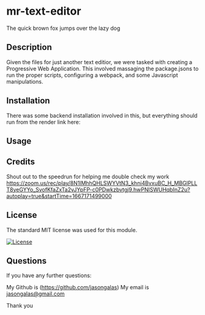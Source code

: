 # mr-text-editor

The quick brown fox jumps over the lazy dog

## Description

Given the files for just another text editior, we were tasked with creating a Progressive Web Application. This involved massaging the package.jsons to run the proper scripts, configuring a webpack, and some Javascript manipulations.

## Installation

There was some backend installation involved in this, but everything should run from the render link here:

## Usage



## Credits

Shout out to the speedrun for helping me double check my work https://zoom.us/rec/play/8N1lMhhQHLSWYVtN3_khni4BvxuBC_H_MBGlPLLT8yeGYYo_SvofKfaZxTa2vJYpFP-c0PDwkzbvtgj9.hwPNlSWUHqbInZ2u?autoplay=true&startTime=1667171499000

## License

The standard MIT license was used for this module.

[![License](https://img.shields.io/badge/license-MIT-blue.svg)](https://choosealicense.com/licenses/mit/) 

## Questions

If you have any further questions:

My Github is (https://github.com/jasongalas) 
My email is jasongalas@gmail.com

Thank you